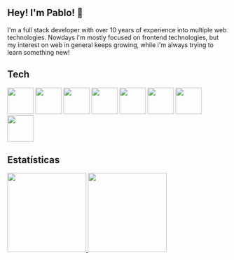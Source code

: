 ## Hey! I'm Pablo! 👋
I'm a full stack developer with over 10 years of experience into multiple web technologies. Nowdays i'm mostly focused on frontend technologies, but my interest on web in general keeps growing, while i'm always trying to learn something new!

## Tech
<img src="https://cdn.jsdelivr.net/gh/devicons/devicon/icons/html5/html5-original.svg" width="60"/>
<img src="https://cdn.jsdelivr.net/gh/devicons/devicon/icons/css3/css3-original.svg" width="60"/>
<img src="https://cdn.jsdelivr.net/gh/devicons/devicon/icons/javascript/javascript-original.svg" width="60"/> 
<img src="https://cdn.jsdelivr.net/gh/devicons/devicon/icons/typescript/typescript-original.svg" width="60"/>
<img src="https://cdn.jsdelivr.net/gh/devicons/devicon/icons/nodejs/nodejs-original.svg" width="60"/> 
<img src="https://cdn.jsdelivr.net/gh/devicons/devicon/icons/react/react-original.svg" width="60"/>
<img src="https://cdn.jsdelivr.net/gh/devicons/devicon/icons/vuejs/vuejs-original-wordmark.svg" width="60"/> 
<img src="https://cdn.jsdelivr.net/gh/devicons/devicon/icons/electron/electron-original.svg" width="60"/> 
          
          
          
## Estatísticas
<div>
<a href="https://github.com/yurymartins">
<img height="180em" src="https://github-readme-stats.vercel.app/api/top-langs/?username=pablovsouza&layout=compact&langs_count=7&theme=merko"/>
<img height="180em" src="https://github-readme-stats.vercel.app/api?username=pablovsouza&show_icons=true&theme=merko&include_all_commits=true&count_private=true"/>
</div>
          
          
          
          
          
